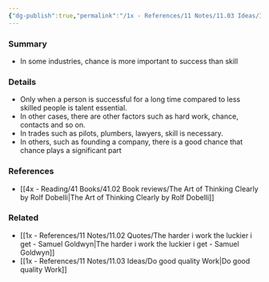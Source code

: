 ```yaml
---
{"dg-publish":true,"permalink":"/1x - References/11 Notes/11.03 Ideas/Illusion of skill/","title":"permanent note","noteIcon":""}
---
```



### Summary
- In some industries, chance is more important to success than skill

### Details
- Only when a person is successful for a long time compared to less skilled people is talent essential.
- In other cases, there are other factors such as hard work, chance, contacts and so on.
- In trades such as pilots, plumbers, lawyers, skill is necessary.
- In others, such as founding a company, there is a good chance that chance plays a significant part

### References
- [[4x - Reading/41 Books/41.02 Book reviews/The Art of Thinking Clearly by Rolf Dobelli\|The Art of Thinking Clearly by Rolf Dobelli]]

### Related
- [[1x - References/11 Notes/11.02 Quotes/The harder i work the luckier i get - Samuel Goldwyn\|The harder i work the luckier i get - Samuel Goldwyn]]
- [[1x - References/11 Notes/11.03 Ideas/Do good quality Work\|Do good quality Work]]